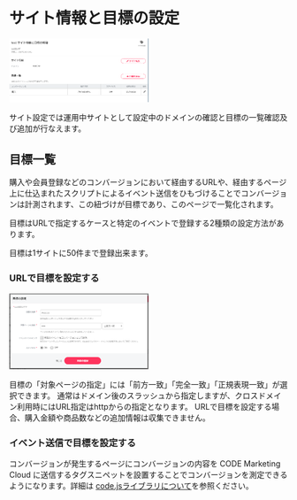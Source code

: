 # サイト情報と目標の設定

<img src="/ja/images/site-setting.PNG" width=50%>

サイト設定では運用中サイトとして設定中のドメインの確認と目標の一覧確認及び追加が行なえます。

## 目標一覧
購入や会員登録などのコンバージョンにおいて経由するURLや、経由するページ上に仕込まれたスクリプトによるイベント送信をひもづけることでコンバージョンは計測されます、この紐づけが目標であり、このページで一覧化されます。

目標はURLで指定するケースと特定のイベントで登録する2種類の設定方法があります。

目標は1サイトに50件まで登録出来ます。


### URLで目標を設定する

<img src="/ja/images/add-goal.PNG" width=50%>


目標の「対象ページの指定」には「前方一致」「完全一致」「正規表現一致」が選択できます。
通常はドメイン後のスラッシュから指定しますが、クロスドメイン利用時にはURL指定はhttpからの指定となります。
URLで目標を設定する場合、購入金額や商品数などの追加情報は収集できません。


### イベント送信で目標を設定する

コンバージョンが発生するページにコンバージョンの内容を CODE Marketing Cloud に送信するタグスニペットを設置することでコンバージョンを測定できるようになります。詳細は [code.jsライブラリについて](/ja/js-sdk/)を参照ください。








